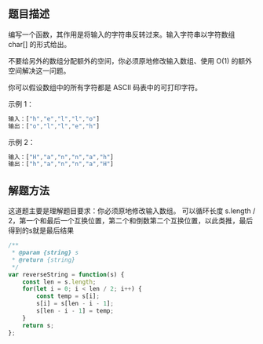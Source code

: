 ## 题目描述
编写一个函数，其作用是将输入的字符串反转过来。输入字符串以字符数组 char[] 的形式给出。

不要给另外的数组分配额外的空间，你必须原地修改输入数组、使用 O(1) 的额外空间解决这一问题。

你可以假设数组中的所有字符都是 ASCII 码表中的可打印字符。

示例 1：
```js
输入：["h","e","l","l","o"]
输出：["o","l","l","e","h"]
```
示例 2：
```js
输入：["H","a","n","n","a","h"]
输出：["h","a","n","n","a","H"]
```

## 解题方法

这道题主要是理解题目要求：你必须原地修改输入数组。
可以循环长度 s.length / 2，第一个和最后一个互换位置，第二个和倒数第二个互换位置，以此类推，最后得到的s就是最后结果
```js
/**
 * @param {string} s
 * @return {string}
 */
var reverseString = function(s) {
    const len = s.length;
    for(let i = 0; i < len / 2; i++) {
        const temp = s[i];
        s[i] = s[len - i - 1];
        s[len - i - 1] = temp;
    }
    return s;
};
```